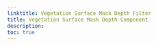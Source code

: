 ```yaml
---
linktitle: Vegetation Surface Mask Depth Filter
title: Vegetation Surface Mask Depth Component
description:
toc: true
---
```


